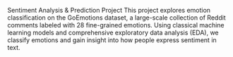 Sentiment Analysis & Prediction Project
This project explores emotion classification on the GoEmotions dataset, a large-scale collection of Reddit comments labeled with 28 fine-grained emotions. Using classical machine learning models and comprehensive exploratory data analysis (EDA), we classify emotions and gain insight into how people express sentiment in text.
